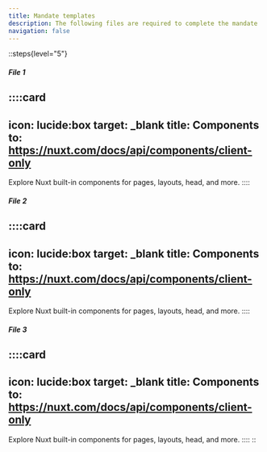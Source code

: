```yaml
---
title: Mandate templates
description: The following files are required to complete the mandate
navigation: false
---
```


::steps{level="5"}
##### File 1

  ::::card
  ---
  icon: lucide:box
  target: _blank
  title: Components
  to: https://nuxt.com/docs/api/components/client-only
  ---
  Explore Nuxt built-in components for pages, layouts, head, and more.
  ::::

##### File 2

  ::::card
  ---
  icon: lucide:box
  target: _blank
  title: Components
  to: https://nuxt.com/docs/api/components/client-only
  ---
  Explore Nuxt built-in components for pages, layouts, head, and more.
  ::::

##### File 3

  ::::card
  ---
  icon: lucide:box
  target: _blank
  title: Components
  to: https://nuxt.com/docs/api/components/client-only
  ---
  Explore Nuxt built-in components for pages, layouts, head, and more.
  ::::
::

